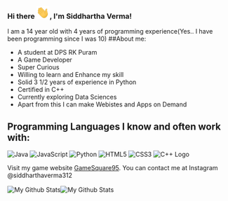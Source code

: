 ### Hi there <img src="https://raw.githubusercontent.com/ABSphreak/ABSphreak/master/gifs/Hi.gif" width="30px">, I'm Siddhartha Verma!

I am a 14 year old with 4 years of programming experience(Yes.. I have been programming since I was 10)
##About me:
-  A student at DPS RK Puram
- A Game Developer
- Super Curious
- Willing to learn and Enhance my skill
- Solid 3 1/2 years of experience in Python
- Certified in C++
- Currently exploring Data Sciences
- Apart from this I can make Webistes and Apps on Demand

## Programming Languages I know and often work with:

![Java](https://img.shields.io/badge/java-%23ED8B00.svg?style=for-the-badge&logo=java&logoColor=white) ![JavaScript](https://img.shields.io/badge/javascript-%23323330.svg?style=for-the-badge&logo=javascript&logoColor=%23F7DF1E) ![Python](https://img.shields.io/badge/python-3670A0?style=for-the-badge&logo=python&logoColor=ffdd54) ![HTML5](https://img.shields.io/badge/html5-%23E34F26.svg?style=for-the-badge&logo=html5&logoColor=white) ![CSS3](https://img.shields.io/badge/css3-%231572B6.svg?style=for-the-badge&logo=css3&logoColor=white) <img src="https://raw.githubusercontent.com/isocpp/logos/master/cpp_logo.png" alt="C++ Logo" width="30" height="30" />


Visit my game website [GameSquare95](https://gamesquare95.wordpress.com/).
You can contact me at Instagram @siddharthaverma312

<img  align="center" src="https://github-readme-stats.vercel.app/api?username=SidVer312&&show_icons=true&count_private=true&hide_border=true&hide_title=true&theme=dracula" alt="My Github Stats"><img align="center" src="https://github-readme-stats.vercel.app/api/top-langs/?username=SidVer312&layout=compact&hide_border=true&theme=dracula" alt="My Github Stats">

